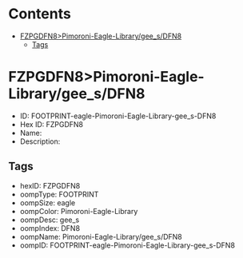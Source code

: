 



Contents
========

* [FZPGDFN8>Pimoroni-Eagle-Library/gee_s/DFN8](#fzpgdfn8pimoroni-eagle-librarygee_sdfn8)
	* [Tags](#tags)

# FZPGDFN8>Pimoroni-Eagle-Library/gee_s/DFN8

- ID: FOOTPRINT-eagle-Pimoroni-Eagle-Library-gee_s-DFN8
- Hex ID: FZPGDFN8
- Name: 
- Description: 

## Tags

- hexID: FZPGDFN8
- oompType: FOOTPRINT
- oompSize: eagle
- oompColor: Pimoroni-Eagle-Library
- oompDesc: gee_s
- oompIndex: DFN8
- oompName: Pimoroni-Eagle-Library/gee_s/DFN8
- oompID: FOOTPRINT-eagle-Pimoroni-Eagle-Library-gee_s-DFN8
